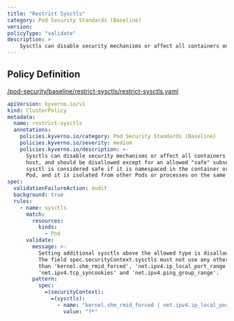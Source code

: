 ```yaml
---
title: "Restrict Sysctls"
category: Pod Security Standards (Baseline)
version: 
policyType: "validate"
description: >
    Sysctls can disable security mechanisms or affect all containers on a host, and should be disallowed except for an allowed "safe" subset. A sysctl is considered safe if it is namespaced in the container or the Pod, and it is isolated from other Pods or processes on the same Node.
---
```


## Policy Definition
<a href="https://github.com/kyverno/policies/raw/main//pod-security/baseline/restrict-sysctls/restrict-sysctls.yaml" target="-blank">/pod-security/baseline/restrict-sysctls/restrict-sysctls.yaml</a>

```yaml
apiVersion: kyverno.io/v1
kind: ClusterPolicy
metadata:
  name: restrict-sysctls
  annotations:
    policies.kyverno.io/category: Pod Security Standards (Baseline)
    policies.kyverno.io/severity: medium
    policies.kyverno.io/description: >-
      Sysctls can disable security mechanisms or affect all containers on a
      host, and should be disallowed except for an allowed "safe" subset. A
      sysctl is considered safe if it is namespaced in the container or the
      Pod, and it is isolated from other Pods or processes on the same Node.
spec:
  validationFailureAction: audit
  background: true
  rules:
    - name: sysctls
      match:
        resources:
          kinds:
            - Pod
      validate:
        message: >-
          Setting additional sysctls above the allowed type is disallowed.
          The field spec.securityContext.sysctls must not use any other names
          than 'kernel.shm_rmid_forced', 'net.ipv4.ip_local_port_range',
          'net.ipv4.tcp_syncookies' and 'net.ipv4.ping_group_range'.
        pattern:
          spec:
            =(securityContext):
              =(sysctls):
                - name: "kernel.shm_rmid_forced | net.ipv4.ip_local_port_range | net.ipv4.tcp_syncookies | net.ipv4.ping_group_range"
                  value: "?*"

```
